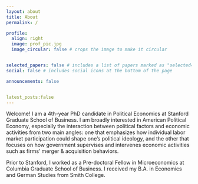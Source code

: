 ```yaml
---
layout: about
title: About
permalink: /

profile:
  align: right
  image: prof_pic.jpg
  image_circular: false # crops the image to make it circular


selected_papers: false # includes a list of papers marked as "selected={true}"
social: false # includes social icons at the bottom of the page

announcements: false


latest_posts:false
---
```


Welcome! I am a 4th-year PhD candidate in Political Economics at Stanford Graduate School of Business. I am broadly interested in American Political Economy, especially the interaction between political factors and economic activities from two main angles: one that emphasizes how individual labor market participation could shape one’s political ideology, and the other that focuses on how government supervises and intervenes economic activities such as firms’ merger & acquisition behaviors. 

Prior to Stanford, I worked as a Pre-doctoral Fellow in Microeconomics at Columbia Graduate School of Business. I received my B.A. in Economics and German Studies from Smith College.

